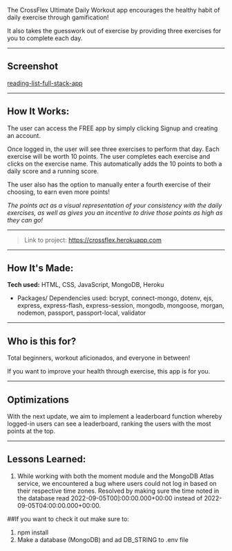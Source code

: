 
The CrossFlex Ultimate Daily Workout app encourages the healthy habit of daily exercise through gamification! 

It also takes the guesswork out of exercise by providing three exercises for you to complete each day.

---
## Screenshot

[reading-list-full-stack-app](https://user-images.githubusercontent.com/86321333/189157558-a684a07c-dc1c-4bbf-8515-e996df623a00.png)


---
## How It Works:

The user can access the FREE app by simply clicking Signup and creating an account.

Once logged in, the user will see three exercises to perform that day. Each exercise will be worth 10 points. The user completes each exercise and clicks on the exercise name. This automatically adds the 10 points to both a daily score and a running score.

The user also has the option to manually enter a fourth exercise of their choosing, to earn even more points!

*The points act as a visual representation of your consistency with the daily exercises, as well as gives you an incentive to drive those points as high as they can go!*

---

> Link to project: https://crossflex.herokuapp.com

---

## How It's Made:

**Tech used:** HTML, CSS, JavaScript, MongoDB, Heroku

- Packages/ Dependencies used: bcrypt, connect-mongo, dotenv, ejs, express, express-flash, express-session, mongodb, mongoose, morgan, nodemon, passport, passport-local, validator

---

## Who is this for?

Total beginners, workout aficionados, and everyone in between! 

If you want to improve your health through exercise, this app is for you.



---

## Optimizations

With the next update, we aim to implement a leaderboard function whereby logged-in users can see a leaderboard, ranking the users with the most points at the top.

---

## Lessons Learned:

1. While working with both the moment module and the MongoDB Atlas service, we encountered a bug where users could not log in based on their respective time zones. Resolved by making sure the time noted in the database read 2022-09-05T00]:00:00.000+00:00 instead of 2022-09-05T04:00:00.000+00:00.


##If you want to check it out make sure to:

1. npm install
2. Make a database (MongoDB) and ad DB_STRING to .env file
